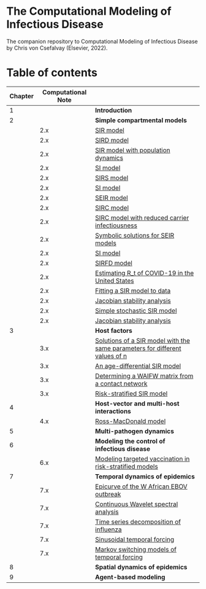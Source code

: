# The Computational Modeling of Infectious Disease

The companion repository to Computational Modeling of Infectious Disease by Chris von Csefalvay (Elsevier, 2022).


# Table of contents

| Chapter | Computational Note | |
|---	|---	|--------------------------------------------	| 
| 1 	|   	| **Introduction**                               	|     |
| 2 	|   	| **Simple compartmental models**                	|     |
|     | 2.x |  [SIR model](https://github.com/chrisvoncsefalvay/computational-infectious-disease/blob/main/ch02/simple_sir_models/simple_sir_models.ipynb)  |
|     | 2.x |  [SIRD model](https://github.com/chrisvoncsefalvay/computational-infectious-disease/blob/main/ch02/simple_sir_models/simple_sir_models.ipynb)  |
|     | 2.x |  [SIR model with population dynamics](https://github.com/chrisvoncsefalvay/computational-infectious-disease/blob/main/ch02/simple_sir_models/simple_sir_models.ipynb)  |
|     | 2.x |  [SI model](https://github.com/chrisvoncsefalvay/computational-infectious-disease/blob/main/ch02/simple_sir_models/simple_sir_models.ipynb)  |
|     | 2.x |  [SIRS model](https://github.com/chrisvoncsefalvay/computational-infectious-disease/blob/main/ch02/simple_sir_models/simple_sir_models.ipynb)  |
|     | 2.x |  [SI model](https://github.com/chrisvoncsefalvay/computational-infectious-disease/blob/main/ch02/simple_sir_models/simple_sir_models.ipynb)  |
|     | 2.x |  [SEIR model](https://github.com/chrisvoncsefalvay/computational-infectious-disease/blob/main/ch02/simple_sir_models/simple_sir_models.ipynb)  |
|     | 2.x |  [SIRC model](https://github.com/chrisvoncsefalvay/computational-infectious-disease/blob/main/ch02/simple_sir_models/simple_sir_models.ipynb)  |
|     | 2.x |  [SIRC model with reduced carrier infectiousness](https://github.com/chrisvoncsefalvay/computational-infectious-disease/blob/main/ch02/simple_sir_models/simple_sir_models.ipynb)  |
|     | 2.x |  [Symbolic solutions for SEIR models](https://github.com/chrisvoncsefalvay/computational-infectious-disease/blob/main/ch02/simple_sir_models/simple_sir_models.ipynb)  |
|     | 2.x |  [SI model](https://github.com/chrisvoncsefalvay/computational-infectious-disease/blob/main/ch02/simple_sir_models/simple_sir_models.ipynb)  
|     | 2.x |  [SIRFD model](https://github.com/chrisvoncsefalvay/computational-infectious-disease/blob/main/ch02/sirfd/sirfd.ipynb) |
|     | 2.x |  [Estimating R_t of COVID-19 in the United States](https://github.com/chrisvoncsefalvay/computational-infectious-disease/blob/main/ch02/rt_estimation/Rt%20estimation.ipynb) |
|     | 2.x |  [Fitting a SIR model to data](https://github.com/chrisvoncsefalvay/computational-infectious-disease/blob/main/ch02/fitting_sir_to_data/SIR%20model%20fitting.ipynb) |
|     | 2.x |  [Jacobian stability analysis](https://github.com/chrisvoncsefalvay/computational-infectious-disease/blob/main/ch02/jacobian_stability_analysis/Jacobian%20stability%20analysis.ipynb) |
|     | 2.x |  [Simple stochastic SIR model](https://github.com/chrisvoncsefalvay/computational-infectious-disease/blob/main/ch02/stochastic_sir_model/Stochastic%20SIR.ipynb) |
|     | 2.x |  [Jacobian stability analysis]() |
| 3 	|   	| **Host factors**                               	|     |
|     | 3.x |  [Solutions of a SIR model with the same parameters for different values of n](https://github.com/chrisvoncsefalvay/computational-infectious-disease/blob/main/ch03/sir_different_ns/sir_different_ns.ipynb) |
|     | 3.x |  [An age-differential SIR model](https://github.com/chrisvoncsefalvay/computational-infectious-disease/blob/main/ch03/age_differential_sir/age-differential-sir.ipynb) |
|     | 3.x |  [Determining a WAIFW matrix from a contact network](https://github.com/chrisvoncsefalvay/computational-infectious-disease/blob/main/ch03/waifw_from_contact_network/waifw_from_contact_network.ipynb) |
|     | 3.x |  [Risk-stratified SIR model](https://github.com/chrisvoncsefalvay/computational-infectious-disease/blob/main/ch03/risk_stratified_sir/risk_stratified_sir.ipynb) |
| 4 	|   	| **Host-vector and multi-host interactions**    	|     |
|     | 4.x |  [Ross-MacDonald model](https://github.com/chrisvoncsefalvay/computational-infectious-disease/blob/main/ch04/ross_macdonald/ross-macdonald.ipynb) |
| 5 	|   	| **Multi-pathogen dynamics**                    	|     |
| 6 	|   	| **Modeling the control of infectious disease** 	|     |
|     | 6.x |  [Modeling targeted vaccination in risk-stratified models](https://github.com/chrisvoncsefalvay/computational-infectious-disease/blob/main/ch06/risk_targeted_vaccination/risk_targeted_vaccination.ipynb) |
| 7 	|   	| **Temporal dynamics of epidemics**             	|     |
|     | 7.x |  [Epicurve of the W African EBOV outbreak](https://github.com/chrisvoncsefalvay/computational-infectious-disease/blob/main/ch07/epicurve/EBOV%20W%20Africa%20epicurve.ipynb) |
|   	| 7.x |  [Continuous Wavelet spectral analysis](https://github.com/chrisvoncsefalvay/computational-infectious-disease/blob/main/ch07/cwt/Pertussis%20vs%20measles%20wavelet.ipynb)               	|
|     | 7.x |  [Time series decomposition of influenza](https://github.com/chrisvoncsefalvay/computational-infectious-disease/blob/main/ch07/time_series_decomposition/time_series_decomposition.ipynb) |
|     | 7.x  |  [Sinusoidal temporal forcing](https://github.com/chrisvoncsefalvay/computational-infectious-disease/blob/main/ch07/temporal_forcing/Sinusoidal%20temporal%20forcing.ipynb) |
|     | 7.x |   [Markov switching models of temporal forcing](https://github.com/chrisvoncsefalvay/computational-infectious-disease/blob/main/ch07/markov_switching/Temporal%20forcing%20and%20Markov%20switching.ipynb) |
| 8 	|   	| **Spatial dynamics of epidemics**              	|
| 9 	|   	| **Agent-based modeling**                       	|
